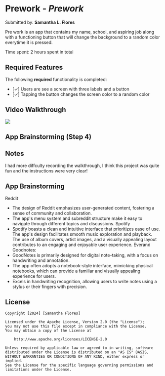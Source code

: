 # Prework - *Prework*

Submitted by: **Samantha L. Flores**

Pre work is an app that contains my name, school, and 
aspiring job along with a functioning button that 
will change the background to a random color everytime it is 
pressed.

Time spent: 2 hours spent in total

## Required Features

The following **required** functionality is completed:

- [✓] Users are see a screen with three labels and a button
- [✓] Tapping the button changes the screen color to a random color
 
## Video Walkthrough
<div>
    <a href="https://www.loom.com/share/ddfba2dc8a8d4ed7a9519d767a244468">
    </a>
    <a href="https://www.loom.com/share/ddfba2dc8a8d4ed7a9519d767a244468">
      <img style="max-width:600px;" src="https://cdn.loom.com/sessions/thumbnails/ddfba2dc8a8d4ed7a9519d767a244468-with-play.gif">
    </a>
  </div>
 


## App Brainstorming (Step 4)

## Notes
I had more diffculty recording the walkthrough, I think this project was 
quite fun and the instructions were very clear!


## App Brainstorming
Reddit
- The design of Reddit emphasizes user-generated content, fostering a sense of community and collaboration.
- The app's menu system and subreddit structure make it easy to navigate through different topics and discussions.
Spotify
- Spotify boasts a clean and intuitive interface that prioritizes ease of use. The app's design facilitates smooth music exploration and playback.
  The use of album covers, artist images, and a visually appealing layout contributes to an engaging and enjoyable user experience.
Everand 
 Goodnotes:
- GoodNotes is primarily designed for digital note-taking, with a focus on handwriting and annotation.
- The app often adopts a notebook-style interface, mimicking physical notebooks, which can provide a familiar and visually appealing experience for users.
- Excels in handwriting recognition, allowing users to write notes using a stylus or their fingers with precision.
   
## License

    Copyright [2024] [Samantha Flores]

    Licensed under the Apache License, Version 2.0 (the "License");
    you may not use this file except in compliance with the License.
    You may obtain a copy of the License at

        http://www.apache.org/licenses/LICENSE-2.0

    Unless required by applicable law or agreed to in writing, software
    distributed under the License is distributed on an "AS IS" BASIS,
    WITHOUT WARRANTIES OR CONDITIONS OF ANY KIND, either express or implied.
    See the License for the specific language governing permissions and
    limitations under the License.

